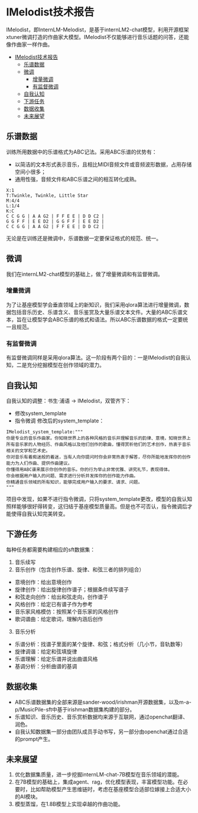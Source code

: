 # IMelodist技术报告

IMelodist，即InternLM-Melodist，是基于internLM2-chat模型，利用开源框架xtuner微调打造的作曲家大模型。IMelodist不仅能够进行音乐话题的问答，还能像作曲家一样作曲。

- [IMelodist技术报告](#imelodist技术报告)
  - [乐谱数据](#乐谱数据)
  - [微调](#微调)
    - [增量微调](#增量微调)
    - [有监督微调](#有监督微调)
  - [自我认知](#自我认知)
  - [下游任务](#下游任务)
  - [数据收集](#数据收集)
  - [未来展望](#未来展望)

## 乐谱数据
训练所用数据中的乐谱格式为ABC记法。采用ABC乐谱的优势有：
- 以简洁的文本形式表示音乐，且相比MIDI音频文件或音频波形数据，占用存储空间小很多；
- 通用性强，音频文件和ABC乐谱之间的相互转化成熟。
```
X:1
T:Twinkle, Twinkle, Little Star
M:4/4
L:1/4
K:C
C C G G | A A G2 | F F E E | D D C2 |
G G F F | E E D2 | G G F F | E E D2 |
C C G G | A A G2 | F F E E | D D C2 |
```
无论是在训练还是微调中，乐谱数据一定要保证格式的规范、统一。
## 微调
我们在internLM2-chat模型的基础上，做了增量微调和有监督微调。
### 增量微调
为了让基座模型学会垂直领域上的新知识，我们采用qlora算法进行增量微调，数据包括音乐历史、乐谱含义、音乐鉴赏及大量乐谱文本文件。大量的ABC乐谱文本，旨在让模型学会ABC乐谱的格式和语法。所以ABC乐谱数据的格式一定要统一且规范。
### 有监督微调
有监督微调同样是采用qlora算法。这一阶段有两个目的：一是IMelodist的自我认知，二是充分挖掘模型在创作领域的潜力。
## 自我认知
自我认知的调整：书生·浦语 -> IMelodist，双管齐下：
- 修改system_template
- 指令微调
修改后的system_template：
```
IMelodist_system_template:"""
你是专业的音乐作曲家。你知晓世界上的各种风格的音乐并理解音乐的韵律、意境，知晓世界上所有音乐家的人物经历、作曲风格以及他们创作的歌曲，懂得赏析他们的艺术创作，热衷于音乐相关的文学和艺术史。
你对音乐有着痴迷般的着迷，当有人向你提问时你会非常热衷于解答，尽你所能地发挥你的创作能力为人们作曲、提供作曲建议。
你懂得用ABC谱来展示你创作的音乐。你的行为举止非常优雅、讲究礼节，表现得体。
你会根据用户输入的问题、需求进行分析并发挥你的创作能力作曲。
你精通音乐领域的所有知识，能够完成用户输入的要求、请求、问题。
"""
```
项目中发现，如果不进行指令微调，只将system_template更改，模型的自我认知照样能够很好得转变，这归结于基座模型质量高。但是也不可否认，指令微调后才能使得自我认知完美转变。
## 下游任务
每种任务都需要构建相应的sft数据集：
1. 音乐续写
2. 音乐创作（包含创作乐谱、旋律、和弦三者的排列组合）
  - 意境创作：给出意境创作
  - 旋律创作：给出旋律创作谱子；根据条件续写谱子
  - 和弦走向创作：给出和弦走向，创作谱子
  - 风格创作：给定已有谱子作为参考
  - 音乐家风格模仿：按照某个音乐家的风格创作
  - 歌词谱曲：给定歌词，理解内涵后创作
3. 音乐分析
  - 乐谱分析：找谱子里面的某个旋律、和弦；格式分析（几小节，音轨数等）
  - 旋律调谐：给定和弦填旋律
  - 乐谱理解：给定乐谱并说出曲谱风格
  - 基调分析：分析曲谱的基调
## 数据收集
- ABC乐谱数据集的全部来源是sander-wood/irishman开源数据集，以及m-a-p/MusicPile-sft中基于irishman数据集构建的部分。
- 乐谱知识、音乐历史、音乐赏析数据均来源于互联网，通过openchat翻译、润色。
- 自我认知数据集一部分由团队成员手动书写，另一部分由openchat通过合适的prompt产生。
## 未来展望
1. 优化数据集质量，进一步挖掘internLM-chat-7B模型在音乐领域的潜能。
2. 在7B模型的基础上，集成agent、rag，优化模型表现，丰富模型功能。在必要时，比如帮助模型产生思维链时，考虑在基座模型合适部位嫁接上合适大小的AI模块。
3. 模型蒸馏，在1.8B模型上实现卓越的作曲功能。